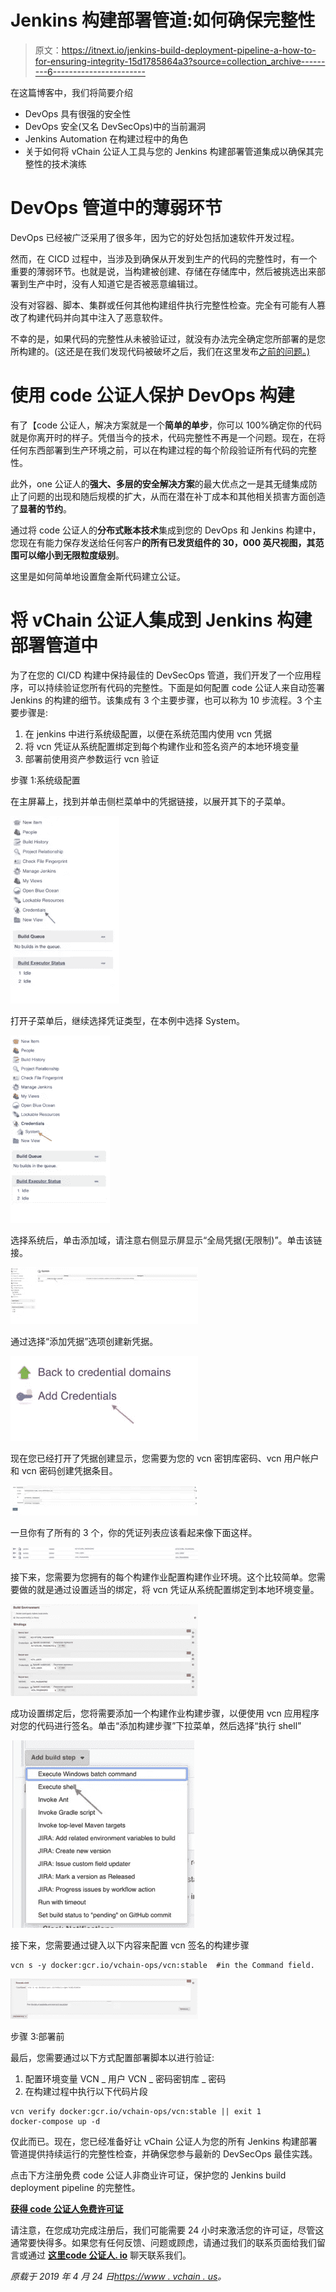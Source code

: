 # Jenkins 构建部署管道:如何确保完整性

> 原文：<https://itnext.io/jenkins-build-deployment-pipeline-a-how-to-for-ensuring-integrity-15d1785864a3?source=collection_archive---------6----------------------->

在这篇博客中，我们将简要介绍

*   DevOps 具有很强的安全性
*   DevOps 安全(又名 DevSecOps)中的当前漏洞
*   Jenkins Automation 在构建过程中的角色
*   关于如何将 vChain 公证人工具与您的 Jenkins 构建部署管道集成以确保其完整性的技术演练

# DevOps 管道中的薄弱环节

DevOps 已经被广泛采用了很多年，因为它的好处包括加速软件开发过程。

然而，在 CICD 过程中，当涉及到确保从开发到生产的代码的完整性时，有一个重要的薄弱环节。也就是说，当构建被创建、存储在存储库中，然后被挑选出来部署到生产中时，没有人知道它是否被恶意编辑过。

没有对容器、脚本、集群或任何其他构建组件执行完整性检查。完全有可能有人篡改了构建代码并向其中注入了恶意软件。

不幸的是，如果代码的完整性从未被验证过，就没有办法完全确定您所部署的是您所构建的。(这还是在我们发现代码被破坏之后，我们在这里发布[之前的问题。)](http://www.vchain.us/the-failure-of-the-certificate-revocation-list-crl/)

# 使用 code 公证人保护 DevOps 构建

有了【code 公证人，解决方案就是一个**简单的单步**，你可以 100%确定你的代码就是你离开时的样子。凭借当今的技术，代码完整性不再是一个问题。现在，在将任何东西部署到生产环境之前，可以在构建过程的每个阶段验证所有代码的完整性。

此外，one 公证人的**强大、多层的安全解决方案**的最大优点之一是其无缝集成防止了问题的出现和随后规模的扩大，从而在潜在补丁成本和其他相关损害方面创造了**显著的节约**。

通过将 code 公证人的**分布式账本技术**集成到您的 DevOps 和 Jenkins 构建中，您现在有能力保存发送给任何客户**的所有已发货组件的 **30，000 英尺视图**，其范围可以缩小到无限粒度级别**。

这里是如何简单地设置詹金斯代码建立公证。

# 将 vChain 公证人集成到 Jenkins 构建部署管道中

为了在您的 CI/CD 构建中保持最佳的 DevSecOps 管道，我们开发了一个应用程序，可以持续验证您所有代码的完整性。下面是如何配置 code 公证人来自动签署 Jenkins 的构建的细节。该集成有 3 个主要步骤，也可以称为 10 步流程。3 个主要步骤是:

1.  在 jenkins 中进行系统级配置，以便在系统范围内使用 vcn 凭据
2.  将 vcn 凭证从系统配置绑定到每个构建作业和签名资产的本地环境变量
3.  部署前使用资产参数运行 vcn 验证

步骤 1:系统级配置

在主屏幕上，找到并单击侧栏菜单中的凭据链接，以展开其下的子菜单。

![](img/b9be0f88de3e7dba99b90863148f8dfb.png)

打开子菜单后，继续选择凭证类型，在本例中选择 System。

![](img/b1570b2192e60f0cae68e57b4fd29bae.png)

选择系统后，单击添加域，请注意右侧显示屏显示“全局凭据(无限制)”。单击该链接。

![](img/7fca5a775c3d637ad3ff800afe17a1d4.png)

通过选择“添加凭据”选项创建新凭据。

![](img/a1b0746e9a8fc8847b8e282f2349b92d.png)

现在您已经打开了凭据创建显示，您需要为您的 vcn 密钥库密码、vcn 用户帐户和 vcn 密码创建凭据条目。

![](img/d87d8f5c4a70a1f6ffeb83c0dd116c50.png)

一旦你有了所有的 3 个，你的凭证列表应该看起来像下面这样。

![](img/74bdb883b04f735014f89424ef26cb6d.png)

接下来，您需要为您拥有的每个构建作业配置构建作业环境。这个比较简单。您需要做的就是通过设置适当的绑定，将 vcn 凭证从系统配置绑定到本地环境变量。

![](img/14b0d55f4025f98a24c941e3a20684d2.png)

成功设置绑定后，您将需要添加一个构建作业构建步骤，以便使用 vcn 应用程序对您的代码进行签名。单击“添加构建步骤”下拉菜单，然后选择“执行 shell”

![](img/e899e7ed83d879e0c46eef50e5c4d670.png)

接下来，您需要通过键入以下内容来配置 vcn 签名的构建步骤

```
vcn s -y docker:gcr.io/vchain-ops/vcn:stable  #in the Command field.
```

![](img/7e80917bad24542c55738e31b3c80c4f.png)

步骤 3:部署前

最后，您需要通过以下方式配置部署脚本以进行验证:

1.  配置环境变量 VCN _ 用户 VCN _ 密码密钥库 _ 密码
2.  在构建过程中执行以下代码片段

```
vcn verify docker:gcr.io/vchain-ops/vcn:stable || exit 1 
docker-compose up -d
```

仅此而已。现在，您已经准备好让 vChain 公证人为您的所有 Jenkins 构建部署管道提供持续运行的完整性检查，并确保您参与最新的 DevSecOps 最佳实践。

点击下方注册免费 code 公证人非商业许可证，保护您的 Jenkins build deployment pipeline 的完整性。

[**获得 code 公证人免费许可证**](https://dashboard.codenotary.io/auth/signup)

请注意，在您成功完成注册后，我们可能需要 24 小时来激活您的许可证，尽管这通常要快得多。如果您有任何反馈、问题或顾虑，请通过我们的联系页面给我们留言或通过 [**这里**](https://www.codenotary.io/contact/)[**code 公证人. io**](https://CodeNotary.io) 聊天联系我们。

*原载于 2019 年 4 月 24 日*[*https://www . vchain . us*](https://www.vchain.us/jenkins-build-deployment-pipeline-a-how-to-for-ensuring-integrity/)*。*